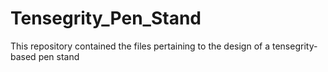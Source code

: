 # Tensegrity_Pen_Stand
This repository contained the files pertaining to the design of a tensegrity-based pen stand
